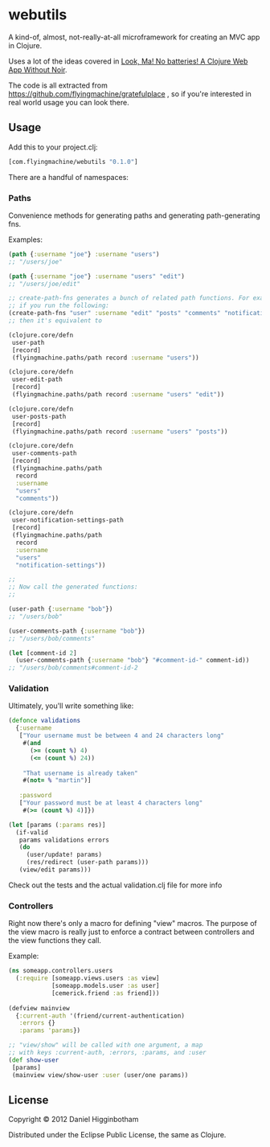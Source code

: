 # webutils

A kind-of, almost, not-really-at-all microframework for creating an
MVC app in Clojure.

Uses a lot of the ideas covered in
[Look, Ma! No batteries! A Clojure Web App Without Noir](http://www.flyingmachinestudios.com/programming/dissecting-gratefulplace/).

The code is all extracted from https://github.com/flyingmachine/gratefulplace , so if you're interested in real world usage you can look there.

## Usage

Add this to your project.clj:

```clojure
[com.flyingmachine/webutils "0.1.0"]
```

There are a handful of namespaces:

### Paths

Convenience methods for generating paths and generating
path-generating fns.

Examples:

```clojure
(path {:username "joe"} :username "users")
;; "/users/joe"

(path {:username "joe"} :username "users" "edit")
;; "/users/joe/edit"

;; create-path-fns generates a bunch of related path functions. For example,
;; if you run the following:
(create-path-fns "user" :username "edit" "posts" "comments" "notification-settings")
;; then it's equivalent to

(clojure.core/defn
 user-path
 [record]
 (flyingmachine.paths/path record :username "users"))

(clojure.core/defn
 user-edit-path
 [record]
 (flyingmachine.paths/path record :username "users" "edit"))

(clojure.core/defn
 user-posts-path
 [record]
 (flyingmachine.paths/path record :username "users" "posts"))

(clojure.core/defn
 user-comments-path
 [record]
 (flyingmachine.paths/path
  record
  :username
  "users"
  "comments"))

(clojure.core/defn
 user-notification-settings-path
 [record]
 (flyingmachine.paths/path
  record
  :username
  "users"
  "notification-settings"))

;; 
;; Now call the generated functions:
;;

(user-path {:username "bob"})
;; "/users/bob"

(user-comments-path {:username "bob"})
;; "/users/bob/comments"

(let [comment-id 2]
  (user-comments-path {:username "bob"} "#comment-id-" comment-id))
;; "/users/bob/comments#comment-id-2
```

### Validation

Ultimately, you'll write something like:

```clojure
(defonce validations
  {:username
   ["Your username must be between 4 and 24 characters long"
    #(and
      (>= (count %) 4)
      (<= (count %) 24))
    
    "That username is already taken"
    #(not= % "martin")]
   
   :password
   ["Your password must be at least 4 characters long"
    #(>= (count %) 4)]})

(let [params (:params res)]
  (if-valid
   params validations errors
   (do
     (user/update! params)
     (res/redirect (user-path params)))
   (view/edit params)))
```

Check out the tests and the actual validation.clj file for more info

### Controllers

Right now there's only a macro for defining "view" macros. The purpose
of the view macro is really just to enforce a contract between
controllers and the view functions they call.

Example:

```clojure
(ns someapp.controllers.users
  (:require [someapp.views.users :as view]
            [someapp.models.user :as user]
            [cemerick.friend :as friend]))
  
(defview mainview
  {:current-auth '(friend/current-authentication)
   :errors {}
   :params 'params})

;; "view/show" will be called with one argument, a map
;; with keys :current-auth, :errors, :params, and :user
(def show-user
 [params]
 (mainview view/show-user :user (user/one params))
```

## License

Copyright © 2012 Daniel Higginbotham

Distributed under the Eclipse Public License, the same as Clojure.
